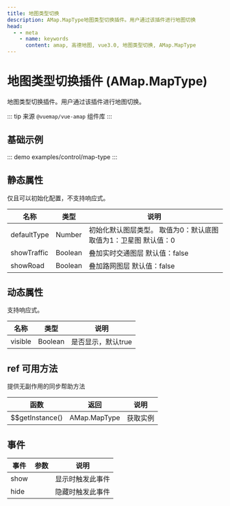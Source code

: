 ```yaml
---
title: 地图类型切换
description: AMap.MapType地图类型切换插件。用户通过该插件进行地图切换
head:
  - - meta
    - name: keywords
      content: amap, 高德地图, vue3.0, 地图类型切换, AMap.MapType
---
```

# 地图类型切换插件 (AMap.MapType)
地图类型切换插件。用户通过该插件进行地图切换。

::: tip
来源 ```@vuemap/vue-amap``` 组件库
:::

## 基础示例

::: demo
examples/control/map-type
:::

## 静态属性
仅且可以初始化配置，不支持响应式。

名称 | 类型 | 说明
---|---|---|
defaultType | Number | 初始化默认图层类型。 取值为0：默认底图 取值为1：卫星图 默认值：0
showTraffic  | Boolean | 叠加实时交通图层 默认值：false
showRoad | Boolean | 叠加路网图层 默认值：false

## 动态属性

支持响应式。

名称 | 类型 | 说明
---|---|---|
visible | Boolean | 是否显示，默认true


## ref 可用方法
提供无副作用的同步帮助方法

函数 | 返回 | 说明
---|---|---|
$$getInstance() | AMap.MapType | 获取实例


## 事件

事件 | 参数 | 说明
---|---|---|
show | | 显示时触发此事件
hide | | 隐藏时触发此事件
